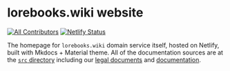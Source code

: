 # lorebooks.wiki website

[![All Contributors](https://img.shields.io/github/all-contributors/lorebooks-wiki/homepage?color=ee8449&style=flat-square)](#contributors)
[![Netlify Status](https://api.netlify.com/api/v1/badges/1f39e366-a3d0-4aed-ab70-e0ce52f38f48/deploy-status?style-flat-square)](https://app.netlify.com/sites/lorebooks-wiki/deploys)

The homepage for `lorebooks.wiki` domain service itself, hosted on Netlify,
built with Mkdocs + Material theme. All of the documentation sources are at
the [`src` directory](./src/) including our [legal documents](./src/legal/)
and [documentation](./src/docs/).
